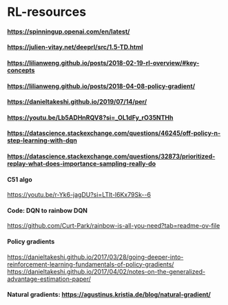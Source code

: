 # RL-resources

#### https://spinningup.openai.com/en/latest/
#### https://julien-vitay.net/deeprl/src/1.5-TD.html
#### https://lilianweng.github.io/posts/2018-02-19-rl-overview/#key-concepts
#### https://lilianweng.github.io/posts/2018-04-08-policy-gradient/
#### https://danieltakeshi.github.io/2019/07/14/per/
#### https://youtu.be/Lb5ADHnRQV8?si=_OL1dFy_rO35NTHh
#### https://datascience.stackexchange.com/questions/46245/off-policy-n-step-learning-with-dqn
#### https://datascience.stackexchange.com/questions/32873/prioritized-replay-what-does-importance-sampling-really-do
#### C51 algo
https://youtu.be/r-Yk6-jagDU?si=LTlt-l6Kx79Sk--6
#### Code: DQN to rainbow DQN
https://github.com/Curt-Park/rainbow-is-all-you-need?tab=readme-ov-file
#### Policy gradients
https://danieltakeshi.github.io/2017/03/28/going-deeper-into-reinforcement-learning-fundamentals-of-policy-gradients/
https://danieltakeshi.github.io/2017/04/02/notes-on-the-generalized-advantage-estimation-paper/   
#### Natural gradients: https://agustinus.kristia.de/blog/natural-gradient/

